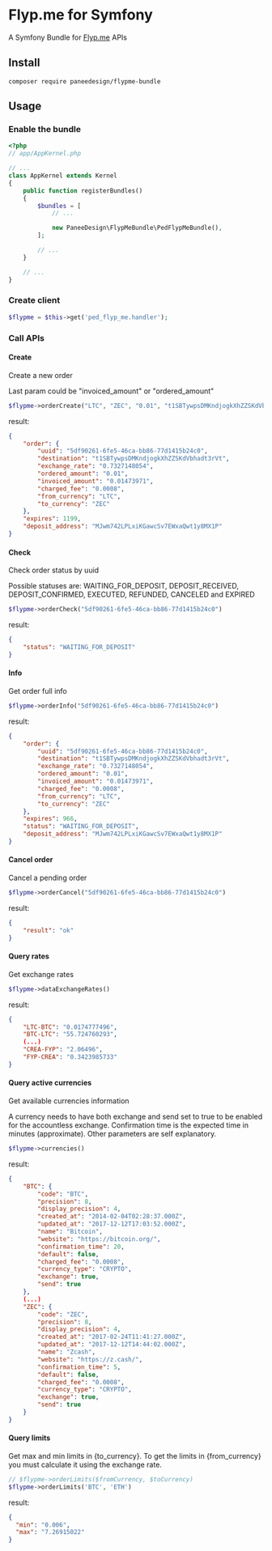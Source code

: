 # Flyp.me for Symfony

A Symfony Bundle for [Flyp.me](https://flyp.me/api) APIs

## Install

```
composer require paneedesign/flypme-bundle
```


## Usage

### Enable the bundle

```php
<?php
// app/AppKernel.php

// ...
class AppKernel extends Kernel
{
    public function registerBundles()
    {
        $bundles = [
            // ...

            new PaneeDesign\FlypMeBundle\PedFlypMeBundle(),
        ];

        // ...
    }

    // ...
}
```

### Create client

```php
$flypme = $this->get('ped_flyp_me.handler');
```

### Call APIs

#### Create

Create a new order

Last param could be "invoiced_amount" or "ordered_amount"

```php
$flypme->orderCreate("LTC", "ZEC", "0.01", "t1SBTywpsDMKndjogkXhZZSKdVbhadt3rVt", "invoiced_amount")
```

result: 

```json
{
    "order": {
        "uuid": "5df90261-6fe5-46ca-bb86-77d1415b24c0",
        "destination": "t1SBTywpsDMKndjogkXhZZSKdVbhadt3rVt",
        "exchange_rate": "0.7327148054",
        "ordered_amount": "0.01",
        "invoiced_amount": "0.01473971",
        "charged_fee": "0.0008",
        "from_currency": "LTC",
        "to_currency": "ZEC"
    },
    "expires": 1199,
    "deposit_address": "MJwm742LPLxiKGawcSv7EWxaQwt1y8MX1P"
}
```

#### Check

Check order status by uuid

Possible statuses are: WAITING_FOR_DEPOSIT, DEPOSIT_RECEIVED, DEPOSIT_CONFIRMED, EXECUTED, REFUNDED, CANCELED and EXPIRED

```php
$flypme->orderCheck("5df90261-6fe5-46ca-bb86-77d1415b24c0")
```

result: 

```json
{
    "status": "WAITING_FOR_DEPOSIT"
}
```

#### Info

Get order full info

```php
$flypme->orderInfo("5df90261-6fe5-46ca-bb86-77d1415b24c0")
```

result: 

```json
{
    "order": {
        "uuid": "5df90261-6fe5-46ca-bb86-77d1415b24c0",
        "destination": "t1SBTywpsDMKndjogkXhZZSKdVbhadt3rVt",
        "exchange_rate": "0.7327148054",
        "ordered_amount": "0.01",
        "invoiced_amount": "0.01473971",
        "charged_fee": "0.0008",
        "from_currency": "LTC",
        "to_currency": "ZEC"
    },
    "expires": 966,
    "status": "WAITING_FOR_DEPOSIT",
    "deposit_address": "MJwm742LPLxiKGawcSv7EWxaQwt1y8MX1P"
}
```

#### Cancel order

Cancel a pending order

```php
$flypme->orderCancel("5df90261-6fe5-46ca-bb86-77d1415b24c0")
```

result: 

```json
{
    "result": "ok"
}
```

#### Query rates

Get exchange rates

```php
$flypme->dataExchangeRates()
```

result: 

```json
{
    "LTC-BTC": "0.0174777496",
    "BTC-LTC": "55.724760293",
    (...)
    "CREA-FYP": "2.06496",
    "FYP-CREA": "0.3423985733"
}
```

#### Query active currencies

Get available currencies information

A currency needs to have both exchange and send set to true to be enabled for the accountless exchange. Confirmation time is the expected time in minutes (approximate). Other parameters are self explanatory.

```php
$flypme->currencies()
```

result: 

```json
{
    "BTC": {
        "code": "BTC",
        "precision": 8,
        "display_precision": 4,
        "created_at": "2014-02-04T02:28:37.000Z",
        "updated_at": "2017-12-12T17:03:52.000Z",
        "name": "Bitcoin",
        "website": "https://bitcoin.org/",
        "confirmation_time": 20,
        "default": false,
        "charged_fee": "0.0008",
        "currency_type": "CRYPTO",
        "exchange": true,
        "send": true
    },
    (...)
    "ZEC": {
        "code": "ZEC",
        "precision": 8,
        "display_precision": 4,
        "created_at": "2017-02-24T11:41:27.000Z",
        "updated_at": "2017-12-12T14:44:02.000Z",
        "name": "Zcash",
        "website": "https://z.cash/",
        "confirmation_time": 5,
        "default": false,
        "charged_fee": "0.0008",
        "currency_type": "CRYPTO",
        "exchange": true,
        "send": true
    }
}
```

#### Query limits

Get max and min limits in {to_currency}. To get the limits in {from_currency} you must calculate it using the exchange rate.

```php
// $flypme->orderLimits($fromCurrency, $toCurrency)
$flypme->orderLimits('BTC', 'ETH')
```

result: 

```json
{
  "min": "0.006",
  "max": "7.26915022"
}
```